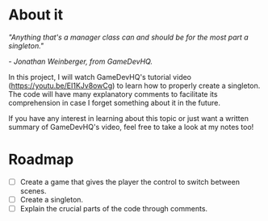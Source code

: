 # About it
_"Anything that's a manager class can and should be for the most part a singleton."_

_- Jonathan Weinberger, from GameDevHQ._

 In this project, I will watch GameDevHQ's tutorial video (https://youtu.be/EI1KJv8owCg) to learn how to properly create a singleton. The code will have many explanatory comments to facilitate its comprehension in case I forget something about it in the future.
 
If you have any interest in learning about this topic or just want a written summary of GameDevHQ's video, feel free to take a look at my notes too!

# Roadmap
- [ ] Create a game that gives the player the control to switch between scenes.
- [ ] Create a singleton.
- [ ] Explain the crucial parts of the code through comments.
